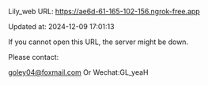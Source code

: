 Lily_web URL: https://ae6d-61-165-102-156.ngrok-free.app

Updated at: 2024-12-09 17:01:13

If you cannot open this URL, the server might be down.

Please contact: 

goley04@foxmail.com Or Wechat:GL_yeaH